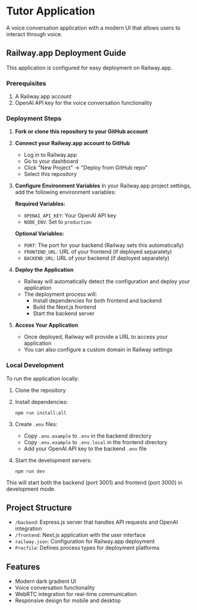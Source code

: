 # Tutor Application

A voice conversation application with a modern UI that allows users to interact through voice.

## Railway.app Deployment Guide

This application is configured for easy deployment on Railway.app.

### Prerequisites

1. A Railway.app account
2. OpenAI API key for the voice conversation functionality

### Deployment Steps

1. **Fork or clone this repository to your GitHub account**

2. **Connect your Railway.app account to GitHub**
   - Log in to Railway.app
   - Go to your dashboard
   - Click "New Project" → "Deploy from GitHub repo"
   - Select this repository

3. **Configure Environment Variables**
   In your Railway.app project settings, add the following environment variables:

   **Required Variables:**
   - `OPENAI_API_KEY`: Your OpenAI API key
   - `NODE_ENV`: Set to `production`

   **Optional Variables:**
   - `PORT`: The port for your backend (Railway sets this automatically)
   - `FRONTEND_URL`: URL of your frontend (if deployed separately)
   - `BACKEND_URL`: URL of your backend (if deployed separately)

4. **Deploy the Application**
   - Railway will automatically detect the configuration and deploy your application
   - The deployment process will:
     - Install dependencies for both frontend and backend
     - Build the Next.js frontend
     - Start the backend server

5. **Access Your Application**
   - Once deployed, Railway will provide a URL to access your application
   - You can also configure a custom domain in Railway settings

### Local Development

To run the application locally:

1. Clone the repository
2. Install dependencies:
   ```
   npm run install:all
   ```
3. Create `.env` files:
   - Copy `.env.example` to `.env` in the backend directory
   - Copy `.env.example` to `.env.local` in the frontend directory
   - Add your OpenAI API key to the backend `.env` file

4. Start the development servers:
   ```
   npm run dev
   ```

This will start both the backend (port 3001) and frontend (port 3000) in development mode.

## Project Structure

- `/backend`: Express.js server that handles API requests and OpenAI integration
- `/frontend`: Next.js application with the user interface
- `railway.json`: Configuration for Railway.app deployment
- `Procfile`: Defines process types for deployment platforms

## Features

- Modern dark gradient UI
- Voice conversation functionality
- WebRTC integration for real-time communication
- Responsive design for mobile and desktop
